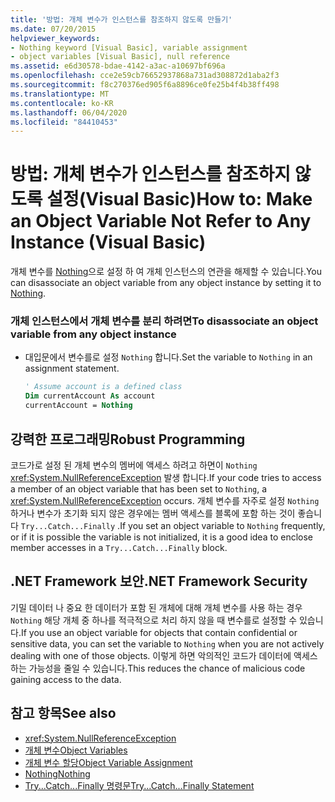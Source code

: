 ```yaml
---
title: '방법: 개체 변수가 인스턴스를 참조하지 않도록 만들기'
ms.date: 07/20/2015
helpviewer_keywords:
- Nothing keyword [Visual Basic], variable assignment
- object variables [Visual Basic], null reference
ms.assetid: e6d30578-bdae-4142-a3ac-a10697bf696a
ms.openlocfilehash: cce2e59cb76652937868a731ad308872d1aba2f3
ms.sourcegitcommit: f8c270376ed905f6a8896ce0fe25b4f4b38ff498
ms.translationtype: MT
ms.contentlocale: ko-KR
ms.lasthandoff: 06/04/2020
ms.locfileid: "84410453"
---
```

# <a name="how-to-make-an-object-variable-not-refer-to-any-instance-visual-basic"></a><span data-ttu-id="c69d5-102">방법: 개체 변수가 인스턴스를 참조하지 않도록 설정(Visual Basic)</span><span class="sxs-lookup"><span data-stu-id="c69d5-102">How to: Make an Object Variable Not Refer to Any Instance (Visual Basic)</span></span>
<span data-ttu-id="c69d5-103">개체 변수를 [Nothing](../../../language-reference/nothing.md)으로 설정 하 여 개체 인스턴스의 연관을 해제할 수 있습니다.</span><span class="sxs-lookup"><span data-stu-id="c69d5-103">You can disassociate an object variable from any object instance by setting it to [Nothing](../../../language-reference/nothing.md).</span></span>  
  
### <a name="to-disassociate-an-object-variable-from-any-object-instance"></a><span data-ttu-id="c69d5-104">개체 인스턴스에서 개체 변수를 분리 하려면</span><span class="sxs-lookup"><span data-stu-id="c69d5-104">To disassociate an object variable from any object instance</span></span>  
  
- <span data-ttu-id="c69d5-105">대입문에서 변수를로 설정 `Nothing` 합니다.</span><span class="sxs-lookup"><span data-stu-id="c69d5-105">Set the variable to `Nothing` in an assignment statement.</span></span>  
  
    ```vb  
    ' Assume account is a defined class  
    Dim currentAccount As account  
    currentAccount = Nothing  
    ```  
  
## <a name="robust-programming"></a><span data-ttu-id="c69d5-106">강력한 프로그래밍</span><span class="sxs-lookup"><span data-stu-id="c69d5-106">Robust Programming</span></span>  
 <span data-ttu-id="c69d5-107">코드가로 설정 된 개체 변수의 멤버에 액세스 하려고 하면이 `Nothing` <xref:System.NullReferenceException> 발생 합니다.</span><span class="sxs-lookup"><span data-stu-id="c69d5-107">If your code tries to access a member of an object variable that has been set to `Nothing`, a <xref:System.NullReferenceException> occurs.</span></span> <span data-ttu-id="c69d5-108">개체 변수를 자주로 설정 `Nothing` 하거나 변수가 초기화 되지 않은 경우에는 멤버 액세스를 블록에 포함 하는 것이 좋습니다 `Try...Catch...Finally` .</span><span class="sxs-lookup"><span data-stu-id="c69d5-108">If you set an object variable to `Nothing` frequently, or if it is possible the variable is not initialized, it is a good idea to enclose member accesses in a `Try...Catch...Finally` block.</span></span>  
  
## <a name="net-framework-security"></a><span data-ttu-id="c69d5-109">.NET Framework 보안</span><span class="sxs-lookup"><span data-stu-id="c69d5-109">.NET Framework Security</span></span>  
 <span data-ttu-id="c69d5-110">기밀 데이터 나 중요 한 데이터가 포함 된 개체에 대해 개체 변수를 사용 하는 경우 `Nothing` 해당 개체 중 하나를 적극적으로 처리 하지 않을 때 변수를로 설정할 수 있습니다.</span><span class="sxs-lookup"><span data-stu-id="c69d5-110">If you use an object variable for objects that contain confidential or sensitive data, you can set the variable to `Nothing` when you are not actively dealing with one of those objects.</span></span> <span data-ttu-id="c69d5-111">이렇게 하면 악의적인 코드가 데이터에 액세스 하는 가능성을 줄일 수 있습니다.</span><span class="sxs-lookup"><span data-stu-id="c69d5-111">This reduces the chance of malicious code gaining access to the data.</span></span>  
  
## <a name="see-also"></a><span data-ttu-id="c69d5-112">참고 항목</span><span class="sxs-lookup"><span data-stu-id="c69d5-112">See also</span></span>

- <xref:System.NullReferenceException>
- [<span data-ttu-id="c69d5-113">개체 변수</span><span class="sxs-lookup"><span data-stu-id="c69d5-113">Object Variables</span></span>](object-variables.md)
- [<span data-ttu-id="c69d5-114">개체 변수 할당</span><span class="sxs-lookup"><span data-stu-id="c69d5-114">Object Variable Assignment</span></span>](object-variable-assignment.md)
- [<span data-ttu-id="c69d5-115">Nothing</span><span class="sxs-lookup"><span data-stu-id="c69d5-115">Nothing</span></span>](../../../language-reference/nothing.md)
- [<span data-ttu-id="c69d5-116">Try...Catch...Finally 명령문</span><span class="sxs-lookup"><span data-stu-id="c69d5-116">Try...Catch...Finally Statement</span></span>](../../../language-reference/statements/try-catch-finally-statement.md)

